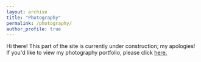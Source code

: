 ```yaml
---
layout: archive
title: "Photography"
permalink: /photography/
author_profile: true
---
```

Hi there! This part of the site is currently under construction; my apologies! If you'd like to view my photography portfolio, please click <u><a href="https://BenvinLozada.com">here.</a></u>
